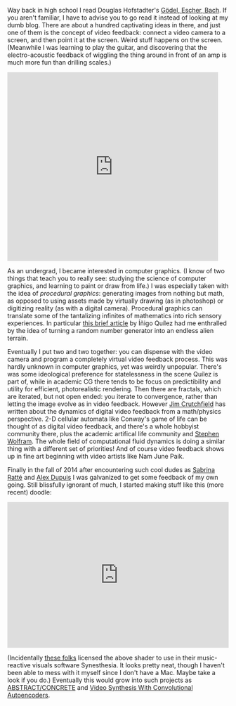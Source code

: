 <!--
.. title: Video Feedback
.. slug: video-feedback
.. date: 2017-01-11 22:08:22 UTC-05:00
.. tags:
.. category:
.. link:
.. description:
.. type: text
-->

Way back in high school I read Douglas Hofstadter's [Gödel, Escher, Bach](https://archive.org/details/GEBen_201404). If you aren't familiar, I have to advise you to go read it instead of looking at my dumb blog. There are about a hundred captivating ideas in there, and just one of them is the concept of video feedback: connect a video camera to a screen, and then point it at the screen. Weird stuff happens on the screen. (Meanwhile I was learning to play the guitar, and discovering that the electro-acoustic feedback of wiggling the thing around in front of an amp is much more fun than drilling scales.)

<iframe src='https://archive.org/stream/GEBen_201404/GEBen?ui=embed#page/n496/mode/1up' width='480px' height='430px' frameborder='0' ></iframe>

As an undergrad, I became interested in computer graphics. (I know of two things that teach you to really see: studying the science of computer graphics, and learning to paint or draw from life.) I was especially taken with the idea of *procedural graphics*: generating images from nothing but math, as opposed to using assets made by virtually drawing (as in photoshop) or digitizing reality (as with a digital camera). Procedural graphics can translate some of the tantalizing infinites of mathematics into rich sensory experiences. In particular [this brief article](http://www.iquilezles.org/www/articles/warp/warp.htm) by Íñigo Quílez had me enthralled by the idea of turning a random number generator into an endless alien terrain.

Eventually I put two and two together: you can dispense with the video camera and program a completely virtual video feedback process. This was hardly unknown in computer graphics, yet was weirdly unpopular. There's was some ideological preference for statelessness in the scene Quílez is part of, while in academic CG there tends to be focus on predictibility and utility for efficient, photorealistic rendering. Then there are fractals, which are iterated, but not open ended: you iterate to convergence, rather than letting the image evolve as in video feedback. However [Jim Crutchfield](http://csc.ucdavis.edu/~chaos/) has written about the dynamics of digital video feedback from a math/physics perspective. 2-D cellular automata like Conway's game of life can be thought of as digital video feedback, and there's a whole hobbyist community there, plus the academic artifical life community and [Stephen Wolfram](http://www.wolframscience.com/). The whole field of computational fluid dynamics is doing a similar thing with a different set of priorities! And of course video feedback shows up in fine art beginning with video artists like Nam June Paik.

Finally in the fall of 2014 after encountering such cool dudes as [Sabrina Ratté](http://sabrinaratte.com/) and [Alex Dupuis](http://www.alexanderdupuis.com/) I was galvanized to get some feedback of my own going. Still blissfully ignorant of much, I started making stuff like this (more recent) doodle:

<iframe width="100%" height="332" frameborder="0" src="https://www.shadertoy.com/embed/MdcSW8?gui=true&t=10&paused=false&muted=false" allowfullscreen></iframe>

(Incidentally [these folks](https://synesthesia.live/) licensed the above shader to use in their music-reactive visuals software Synesthesia. It looks pretty neat, though I haven't been able to mess with it myself since I don't have a Mac. Maybe take a look if you do.) Eventually this would grow into such projects as [ABSTRACT/CONCRETE](../abstract-concrete/) and [Video Synthesis With Convolutional Autoencoders](../convnet-video-feedback/).
